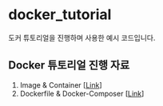# docker_tutorial
도커 튜토리얼을 진행하며 사용한 예시 코드입니다.

## Docker 튜토리얼 진행 자료
1. Image & Container [[Link][image_container]]
2. Dockerfile & Docker-Composer [[Link][dockerfile_dockercomposer]]

[image_container]: https://drive.google.com/file/d/1sEuMoS_8veG64MqN1sOEO17El7tk7aLE/view?usp=sharing
[dockerfile_dockercomposer]: https://drive.google.com/file/d/10CpNCd_DNwBNhOz6VytWb9ZCxFrS6m43/view?usp=sharing

